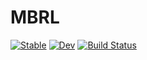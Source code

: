# MBRL

[![Stable](https://img.shields.io/badge/docs-stable-blue.svg)](https://SvenDuve.github.io/MBRL.jl/stable/)
[![Dev](https://img.shields.io/badge/docs-dev-blue.svg)](https://SvenDuve.github.io/MBRL.jl/dev/)
[![Build Status](https://github.com/SvenDuve/MBRL.jl/actions/workflows/CI.yml/badge.svg?branch=main)](https://github.com/SvenDuve/MBRL.jl/actions/workflows/CI.yml?query=branch%3Amain)
